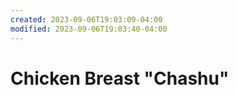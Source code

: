 ```yaml
---
created: 2023-09-06T19:03:09-04:00
modified: 2023-09-06T19:03:40-04:00
---
```


# Chicken Breast "Chashu"

